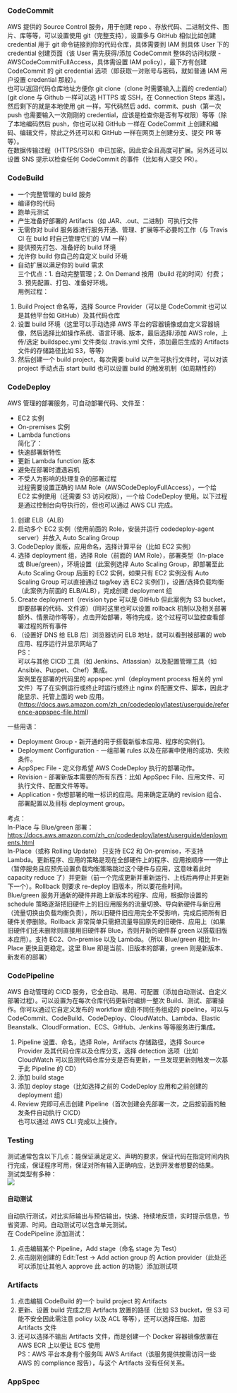 ### CodeCommit
AWS 提供的 Source Control 服务，用于创建 repo 、存放代码、二进制文件、图片、库等等，可以设置使用 git（完整支持），设置多与 GitHub 相似比如创建 credential 用于 git 命令链接到你的代码仓库，具体需要到 IAM 到具体 User 下的 credential 创建页面（该 User 需先获得/添加 CodeCommit 整体的访问权限 - AWSCodeCommitFullAccess，具体需设置 IAM policy），最下方有创建 CodeCommit 的 git credential 选项（即获取一对账号与密码，就如普通 IAM 用户设置 credential 那般）。  
也可以返回代码仓库地址方便你 git clone（clone 时需要输入上面的 credential）(git clone 与 Github 一样可以选 HTTPS 或 SSH，在 Connection Steps 里选)。然后剩下的就是本地使用 git 一样，写代码然后 add、commit、push（第一次 push 也需要输入一次刚刚的 credential，应该是检查你是否有写权限）等等（除了本地编码然后 push，你也可以和 GitHub 一样在 CodeCommit 上创建和编码、编辑文件，除此之外还可以和 GitHub 一样在网页上创建分支、提交 PR 等等）。  
在数据传输过程（HTTPS/SSH）中已加密。因此安全且高度可扩展。另外还可以设置 SNS 提示以检查任何 CodeCommit 的事件（比如有人提交 PR）。  
  
### CodeBuild
* 一个完整管理的 build 服务
* 编译你的代码
* 跑单元测试
* 产生准备好部署的 Artifacts（如 JAR、.out、二进制）可执行文件
* 无需你对 build 服务器进行服务开通、管理、扩展等不必要的工作（与 Travis CI 在 build 时自己管理它们的 VM 一样）
* 提供预先打包、准备好的 build 环境
* 允许你 build 你自己的自定义 build 环境
* 自动扩展以满足你的 build 需求  
三个优点：1. 自动完整管理；2. On Demand 按用（build 花的时间）付费；3. 预先配置、打包、准备好环境。  
用例过程：  
1. Build Project 命名等，选择 Source Provider（可以是 CodeCommit 也可以是其他平台如 GitHub）及其代码仓库
2. 设置 build 环境（这里可以手动选择 AWS 平台的容器镜像或自定义容器镜像，然后选择比如操作系统、语言环境、版本，最后选择/添加 AWS role，上传/选定 buildspec.yml 文件类似 .travis.yml 文件，添加最后生成的 Artifacts 文件的存储路径比如 S3，等等）
3. 然后创建一个 build project，每次需要 build 以产生可执行文件时，可以对该 project 手动点击 start build 也可以设置 build 的触发机制（如周期性的）
  
### CodeDeploy
AWS 管理的部署服务，可自动部署代码、文件至：  
* EC2 实例
* On-premises 实例
* Lambda functions  
简化了：  
* 快速部署新特性
* 更新 Lambda function 版本
* 避免在部署时遭遇宕机
* 不受人为影响的处理复杂的部署过程  
过程需要设置正确的 IAM Role（AWSCodeDeployFullAccess），一个给 EC2 实例使用（还需要 S3 访问权限），一个给 CodeDeploy 使用。以下过程是通过控制台向导执行的，但也可以通过 AWS CLI 完成。  
1. 创建 ELB（ALB）
2. 启动多个 EC2 实例（使用前面的 Role，安装并运行 codedeploy-agent server）并放入 Auto Scaling Group
3. CodeDeploy 面板，应用命名，选择计算平台（比如 EC2 实例）
4. 选择 deployment 组，选择 Role（前面的 IAM Role），部署类型（In-place 或 Blue/green），环境设置（此案例选择 Auto Scaling Group，即部署至此 Auto Scaling Group 后面的 EC2 实例，如果只有 EC2 实例没有 Auto Scaling Group 可以直接通过 tag/key 选 EC2 实例们），设置/选择负载均衡（此案例为前面的 ELB/ALB），完成创建 deployment 组
5. Create deployment（revision type 可以是 GitHub 但此案例为 S3 bucket，即要部署的代码、文件源）（同时这里也可以设置 rollback 机制以及相关部署额外、情景动作等等），点击开始部署，等待完成，这个过程可以监控查看部署过程的所有事件
6. （设置好 DNS 给 ELB 后）浏览器访问 ELB 地址，就可以看到被部署的 web 应用、程序运行并显示网站了  
PS：  
可以与其他 CICD 工具（如 Jenkins、Atlassian）以及配置管理工具（如 Ansible、Puppet、Chef）集成。  
案例里在部署的代码里的 appspec.yml（deployment process 相关的 yml 文件）写了在实例运行或终止时运行或终止 nginx 的配置文件、脚本，因此才能显示、托管上面的 web 应用。(https://docs.aws.amazon.com/zh_cn/codedeploy/latest/userguide/reference-appspec-file.html)  
  
一些用语：  
* Deployment Group - 新开通的用于搭载新版本应用、程序的实例们。
* Deployment Configuration - 一组部署 rules 以及在部署中使用的成功、失败条件。
* AppSpec File - 定义你希望 AWS CodeDeploy 执行的部署动作。
* Revision - 部署新版本需要的所有东西：比如 AppSpec File、应用文件、可执行文件、配置文件等等。
* Application - 你想部署的唯一标识的应用。用来确定正确的 revision 组合、部署配置以及目标 deployment group。
  
考点：  
In-Place 与 Blue/green 部署：https://docs.aws.amazon.com/zh_cn/codedeploy/latest/userguide/deployments.html  
In-Place（或称 Rolling Update） 只支持 EC2 和 On-premise，不支持 Lambda。更新程序、应用的策略是现在全部硬件上的程序、应用按顺序一一停止（暂停服务且应预先设置负载均衡策略跳过这个硬件与应用，这意味着此时 capacity reduce 了）并更新（前一个完成更新并重新运行、上线后再停止并更新下一个）。Rollback 则要求 re-deploy 旧版本，所以要花些时间。  
Blue/green 服务开通新的硬件并跑上新版本的程序、应用，根据你设置的 schedule 策略逐渐把旧硬件上的旧应用服务的流量切换、导向新硬件与新应用（流量切换由负载均衡负责），所以旧硬件旧应用完全不受影响，完成后把所有旧硬件关停删除。Rollback 非常简单只需把流量导回原先的旧硬件、应用上（如果旧硬件们还未删除则直接用旧硬件群 Blue，否则开新的硬件群 green 以搭载旧版本应用）。支持 EC2、On-premise 以及 Lambda。（所以 Blue/green 相比 In-Place 更快且更稳定。这里 Blue 即是当前、旧版本的部署，green 则是新版本、新发布的部署）  
  
### CodePipeline
AWS 自动管理的 CICD 服务，它全自动、易用、可配置（添加自动测试、自定义部署过程）。可以设置为在每次仓库代码更新时编排一整次 Build、测试、部署操作。你可以通过它自定义发布的 workflow 或由不同任务组成的 pipeline，可以与 CodeCommit、CodeBuild、CodeDeploy、CloudWatch、Lambda、Elastic Beanstalk、CloudFormation、ECS、GitHub、Jenkins 等等服务进行集成。  
1. Pipeline 设置、命名，选择 Role，Artifacts 存储路径，选择 Source Provider 及其代码仓库以及仓库分支，选择 detection 选项（比如 CloudWatch 可以监测代码仓库分支是否有更新，一旦发现更新则触发一次基于此 Pipeline 的 CD）
2. 添加 build stage
3. 添加 deploy stage（比如选择之前的 CodeDeploy 应用和之前创建的 deployment 组）
4. Review 完即可点击创建 Pipeline（首次创建会先部署一次，之后按前面的触发条件自动执行 CICD）  
也可以通过 AWS CLI 完成以上操作。  
  
### Testing
测试通常包含以下几点：能保证满足定义、声明的要求，保证代码在指定时间内执行完成，保证程序可用，保证对所有输入正确响应，达到开发者想要的结果。  
测试类型有多种：  
![](https://github.com/cloud-computing-group/aws-certification-notes/blob/master/Individual%20Product%20Notes/Developer%20Tools/Test%20Types.png)
  
#### 自动测试
自动执行测试，对比实际输出与预估输出，快速、持续地反馈，实时提示信息，节省资源、时间。自动测试可以包含单元测试。  
在 CodePipeline 添加测试：  
1. 点击编辑某个 Pipeline，Add stage（命名 stage 为 Test）
2. 点击刚刚创建的 Edit:Test -> Add action group 的 Action provider（此处还可以添加让其他人 approve 此 action 的功能）添加测试项  
  
### Artifacts
1. 点击编辑 CodeBuild 的一个 build project 的 Artifacts
2. 更新、设置 build 完成之后 Artifacts 放置的路径（比如 S3 bucket，但 S3 可能不安全因此需注意 policy 以及 ACL 等等），还可以选择压缩、加密 Artifacts 文件
3. 还可以选择不输出 Artifacts 文件，而是创建一个 Docker 容器镜像放置在 AWS ECR 上以便让 ECS 使用  
PS：AWS 平台本身有个服务叫 AWS Artifact（该服务提供按需访问一些 AWS 的 compliance 报告），与这个 Artifacts 没有任何关系。  
  
### AppSpec

